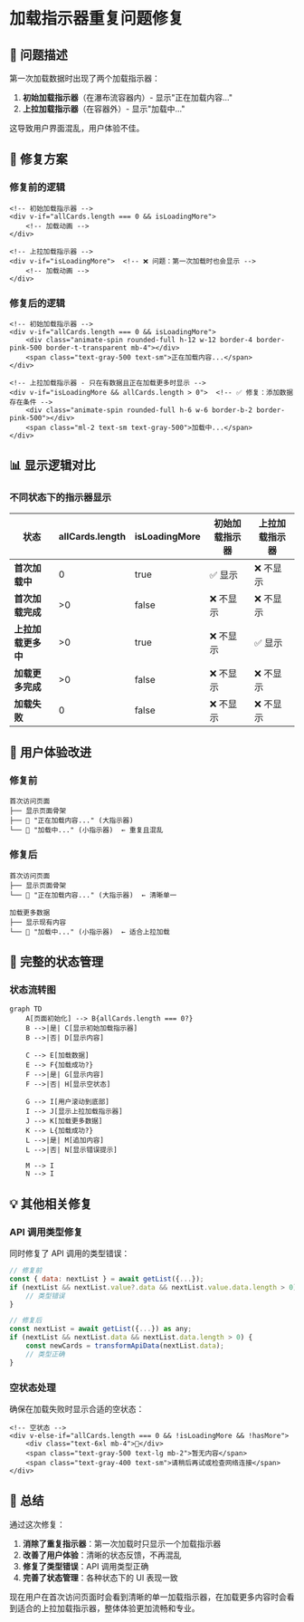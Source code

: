 # 加载指示器重复问题修复

## 🎯 问题描述

第一次加载数据时出现了两个加载指示器：

1. **初始加载指示器**（在瀑布流容器内）- 显示"正在加载内容..."
2. **上拉加载指示器**（在容器外）- 显示"加载中..."

这导致用户界面混乱，用户体验不佳。

## 🔧 修复方案

### 修复前的逻辑

```vue
<!-- 初始加载指示器 -->
<div v-if="allCards.length === 0 && isLoadingMore">
    <!-- 加载动画 -->
</div>

<!-- 上拉加载指示器 -->
<div v-if="isLoadingMore">  <!-- ❌ 问题：第一次加载时也会显示 -->
    <!-- 加载动画 -->
</div>
```

### 修复后的逻辑

```vue
<!-- 初始加载指示器 -->
<div v-if="allCards.length === 0 && isLoadingMore">
    <div class="animate-spin rounded-full h-12 w-12 border-4 border-pink-500 border-t-transparent mb-4"></div>
    <span class="text-gray-500 text-sm">正在加载内容...</span>
</div>

<!-- 上拉加载指示器 - 只在有数据且正在加载更多时显示 -->
<div v-if="isLoadingMore && allCards.length > 0">  <!-- ✅ 修复：添加数据存在条件 -->
    <div class="animate-spin rounded-full h-6 w-6 border-b-2 border-pink-500"></div>
    <span class="ml-2 text-sm text-gray-500">加载中...</span>
</div>
```

## 📊 显示逻辑对比

### 不同状态下的指示器显示

| 状态               | allCards.length | isLoadingMore | 初始加载指示器 | 上拉加载指示器 |
| ------------------ | --------------- | ------------- | -------------- | -------------- |
| **首次加载中**     | 0               | true          | ✅ 显示        | ❌ 不显示      |
| **首次加载完成**   | >0              | false         | ❌ 不显示      | ❌ 不显示      |
| **上拉加载更多中** | >0              | true          | ❌ 不显示      | ✅ 显示        |
| **加载更多完成**   | >0              | false         | ❌ 不显示      | ❌ 不显示      |
| **加载失败**       | 0               | false         | ❌ 不显示      | ❌ 不显示      |

## 🎨 用户体验改进

### 修复前

```
首次访问页面
├── 显示页面骨架
├── 🔄 "正在加载内容..." (大指示器)
└── 🔄 "加载中..." (小指示器)  ← 重复且混乱
```

### 修复后

```
首次访问页面
├── 显示页面骨架
└── 🔄 "正在加载内容..." (大指示器)  ← 清晰单一

加载更多数据
├── 显示现有内容
└── 🔄 "加载中..." (小指示器)  ← 适合上拉加载
```

## 🚀 完整的状态管理

### 状态流转图

```mermaid
graph TD
    A[页面初始化] --> B{allCards.length === 0?}
    B -->|是| C[显示初始加载指示器]
    B -->|否| D[显示内容]

    C --> E[加载数据]
    E --> F{加载成功?}
    F -->|是| G[显示内容]
    F -->|否| H[显示空状态]

    G --> I[用户滚动到底部]
    I --> J[显示上拉加载指示器]
    J --> K[加载更多数据]
    K --> L{加载成功?}
    L -->|是| M[追加内容]
    L -->|否| N[显示错误提示]

    M --> I
    N --> I
```

## 💡 其他相关修复

### API 调用类型修复

同时修复了 API 调用的类型错误：

```javascript
// 修复前
const { data: nextList } = await getList({...});
if (nextList && nextList.value?.data && nextList.value.data.length > 0) {
    // 类型错误
}

// 修复后
const nextList = await getList({...}) as any;
if (nextList && nextList.data && nextList.data.length > 0) {
    const newCards = transformApiData(nextList.data);
    // 类型正确
}
```

### 空状态处理

确保在加载失败时显示合适的空状态：

```vue
<!-- 空状态 -->
<div v-else-if="allCards.length === 0 && !isLoadingMore && !hasMore">
    <div class="text-6xl mb-4">📱</div>
    <span class="text-gray-500 text-lg mb-2">暂无内容</span>
    <span class="text-gray-400 text-sm">请稍后再试或检查网络连接</span>
</div>
```

## 🎯 总结

通过这次修复：

1. **消除了重复指示器**：第一次加载时只显示一个加载指示器
2. **改善了用户体验**：清晰的状态反馈，不再混乱
3. **修复了类型错误**：API 调用类型正确
4. **完善了状态管理**：各种状态下的 UI 表现一致

现在用户在首次访问页面时会看到清晰的单一加载指示器，在加载更多内容时会看到适合的上拉加载指示器，整体体验更加流畅和专业。
